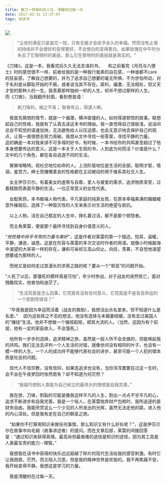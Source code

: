 ```yaml
---
title: 像刀一样锋利的人生，清醒地过每一天
date: 2017-03-31 22:37:07
tags: 读读书
---
```

![](https://cdn.monniya.com/blogpic/2017/razoredge-01.jpg)
>"尘世的满足只是昙花一现，只有无极才会给予永久的幸福。然而没有止境的持续并不会使好的变得更好，不会使白的变得更白。如果玫瑰在中午时分失去了它黎明时的美丽，那么它在黎明时的美丽就是真实的。"

《刀锋》。这是一本，我看完后久久无法言语的书。
 和之前看完《月亮与六便士》时的感觉很不一样，前者给我的是一种我行我素的自在感，一种谁都不care的狂妄感，了解自己想要的，并为了追求自己想要的毫无所惧，不为世俗所动，对于名利是从脚趾开始的不屑，或者说当其不存在。犀利，偏激，无法相处，但又天才型的那种人的一生。我羡慕那样独树一帜的人生，却并不想过那样的人生。
 而《刀锋》，当我翻开封面，看到卷首语：
>剃刀锋利，越之不易；
智者有云，得渡人稀。

 我首先猜想的情节，就是一个偏激，横冲直撞的人，如何得道顿悟的故事。联想起自己的性格，我就有了认真去读这本书的理由。我一直觉得自己很肤浅，说话间总会不知觉的语速加快，无法避免给人以压迫感，也会无意识地去保护自己的观点，让我一直很想去努力突破。我想从文中寻找一些答案，寻找平静的力量。
 这的确是一本对我来讲不可多得的好书，有时候，一本书给你的共鸣甚至超过了他本身想要传达的意义。这是一本关于人生观的书，人到底为何而活？价值是什么？文中的几个角色，都在各自追逐不同的生活。
 
 舅舅埃略特。视社交地位如命的人。上流阶层地位是生活的全部。聪明才智，情调，鉴赏力，绅士而慷慨善良的性格都在主动被动的用于维系其社交人生。
 
 女主伊莎贝尔。有着美女的虚荣与自尊，爱人与被爱的需求，追求物质享受，过着精致而表面平静的生活。一位正常意义的女性代表。
 
 女配索菲。本书极端人物代表。平凡家庭的纯真女孩，在原本幸福美满的婚姻被意外摧毁后，选择了一种毁灭性的人生来表示对生活的绝望与抵抗。
 
 以上人物，活在自己框定的人生中，挣扎着过活，都不是那个顿悟者。
 
 而主角莱雷，便是那个最终寻找到自身价值意义的人。
 
 *“他性格中异乎寻常的力量与美好”*，这是作者对莱雷的第一个描述。悦耳，温暖，平静，谦逊，诚恳。这是在形容与莱雷的多次交谈时作者的用语。就像小时候脑海中渴望的大哥哥一样的存在，谦和可亲却又高山仰止。向往，羡慕，不自觉地渴望想要成为那样的人。
 
 而他又是如何走过其漫长的求索之路的呢？要从一个“邪恶”的问题开始。
 
 “人死了以后，那僵死的模样真是可怕”，年少时参战，对于战友的突然死亡，面对残酷现实，他害怕和迷茫了。
 
>“生活究竟是怎么回事，它究竟有没有任何意义，它究竟是不是盲目命运的一个悲剧性错误？”

 “毕竟我是因为幸运而活着（战友的救助），我想活出点名堂来，但不知道什么是名堂。”
 因为这些挥之不去的想法，他没有选择与未婚妻结婚，没有去过美国人的“赚钱”生活。他并不想做一个循规蹈矩，顺其大流的人。（当然，这因为有个前提，他有一定的家庭收入，不会饿死。）
 
 他所有一步步的选择，追求精神之旅，虽然是一般人所不会去做的，但能唤起我的共鸣。我们无法去评判一个人生活的对错，就像世间没有相同的叶子，也没有一模一样的人生。一个人的成功并不能够代表社会的进步，甚至可能一个人犯的错本质是社会的问题。
 
 现代人不信宗教，没有信仰，如果连追求也没有，当你浑浑噩噩在过这一生时，会不会在午夜梦回时怅然若失？却不知道为何茫然？

>“我碰巧想到人类能为自己树立的最伟大的理想是自我完善。”

 我在想，刀锋，割裂的可能是像我这样平凡的人生，割出一点点不甘平凡的心，追求不断进步和自我完善。我是一个俗人，在莱雷抛弃财产包袱时，我所追逐的是财务自由。我能欣赏这么一个少见的人所发出的光辉，虽然无法走他的路，进入他的内心深处。但是我有走在自己的朝圣之旅。
 
 “如果你不打算用知识来做任何事情，那么知识又有什么好处呢？”，这是伊莎贝尔在故事中向毛姆（故事讲述者）的提问。而在文章后部，莱雷的间接回答是：“通过知识来获得真理。最高尚但最艰难的途径是知识的途径，因为其工具是人类最宝贵的能力--理智。”
 
 我想我在读书中获得的快乐远远超越了碎片的现代生活给我的感官刺激。有时它让我困惑，茫然，而又陷入沉思。但是我的精神世界是欢愉的。我不再焦躁不安。我开始变得平静。我想这是学习的力量。

 我是清醒的在过每一天。





